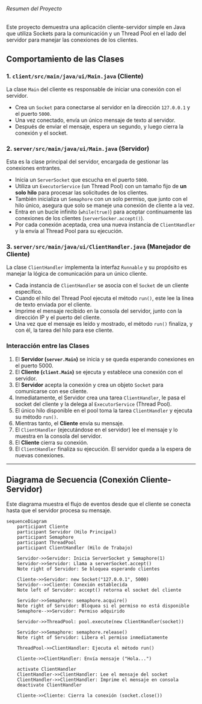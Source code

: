 ###### Resumen del Proyecto

Este proyecto demuestra una aplicación cliente-servidor simple en Java que utiliza Sockets para la comunicación y un Thread Pool en el lado del servidor para manejar las conexiones de los clientes.

## Comportamiento de las Clases

### 1. `client/src/main/java/ui/Main.java` (Cliente)

La clase `Main` del cliente es responsable de iniciar una conexión con el servidor.

- Crea un `Socket` para conectarse al servidor en la dirección `127.0.0.1` y el puerto `5000`.
- Una vez conectado, envía un único mensaje de texto al servidor.
- Después de enviar el mensaje, espera un segundo, y luego cierra la conexión y el socket.

### 2. `server/src/main/java/ui/Main.java` (Servidor)

Esta es la clase principal del servidor, encargada de gestionar las conexiones entrantes.

- Inicia un `ServerSocket` que escucha en el puerto `5000`.
- Utiliza un `ExecutorService` (un Thread Pool) con un tamaño fijo de **un solo hilo** para procesar las solicitudes de los clientes.
- También inicializa un `Semaphore` con un solo permiso, que junto con el hilo único, asegura que solo se maneje una conexión de cliente a la vez.
- Entra en un bucle infinito (`while(true)`) para aceptar continuamente las conexiones de los clientes (`serverSocker.accept()`).
- Por cada conexión aceptada, crea una nueva instancia de `ClientHandler` y la envía al Thread Pool para su ejecución.

### 3. `server/src/main/java/ui/ClientHandler.java` (Manejador de Cliente)

La clase `ClientHandler` implementa la interfaz `Runnable` y su propósito es manejar la lógica de comunicación para un único cliente.

- Cada instancia de `ClientHandler` se asocia con el `Socket` de un cliente específico.
- Cuando el hilo del Thread Pool ejecuta el método `run()`, este lee la línea de texto enviada por el cliente.
- Imprime el mensaje recibido en la consola del servidor, junto con la dirección IP y el puerto del cliente.
- Una vez que el mensaje es leído y mostrado, el método `run()` finaliza, y con él, la tarea del hilo para ese cliente.

### Interacción entre las Clases

1. El **Servidor (`server.Main`)** se inicia y se queda esperando conexiones en el puerto 5000.
2. El **Cliente (`client.Main`)** se ejecuta y establece una conexión con el servidor.
3. El **Servidor** acepta la conexión y crea un objeto `Socket` para comunicarse con ese cliente.
4. Inmediatamente, el Servidor crea una tarea `ClientHandler`, le pasa el socket del cliente y la delega al `ExecutorService` (Thread Pool).
5. El único hilo disponible en el pool toma la tarea `ClientHandler` y ejecuta su método `run()`.
6. Mientras tanto, el **Cliente** envía su mensaje.
7. El `ClientHandler` (ejecutándose en el servidor) lee el mensaje y lo muestra en la consola del servidor.
8. El **Cliente** cierra su conexión.
9. El `ClientHandler` finaliza su ejecución. El servidor queda a la espera de nuevas conexiones.

---

## Diagrama de Secuencia (Conexión Cliente-Servidor)

Este diagrama muestra el flujo de eventos desde que el cliente se conecta hasta que el servidor procesa su mensaje.

```mermaid
sequenceDiagram
    participant Cliente
    participant Servidor (Hilo Principal)
    participant Semaphore
    participant ThreadPool
    participant ClientHandler (Hilo de Trabajo)

    Servidor->>Servidor: Inicia ServerSocket y Semaphore(1)
    Servidor->>Servidor: Llama a serverSocket.accept()
    Note right of Servidor: Se bloquea esperando clientes

    Cliente->>Servidor: new Socket("127.0.0.1", 5000)
    Servidor-->>Cliente: Conexión establecida
    Note left of Servidor: accept() retorna el socket del cliente

    Servidor->>Semaphore: semaphore.acquire()
    Note right of Servidor: Bloquea si el permiso no está disponible
    Semaphore-->>Servidor: Permiso adquirido

    Servidor->>ThreadPool: pool.execute(new ClientHandler(socket))

    Servidor->>Semaphore: semaphore.release()
    Note right of Servidor: Libera el permiso inmediatamente

    ThreadPool->>ClientHandler: Ejecuta el método run()

    Cliente->>ClientHandler: Envía mensaje ("Hola...")

    activate ClientHandler
    ClientHandler->>ClientHandler: Lee el mensaje del socket
    ClientHandler->>ClientHandler: Imprime el mensaje en consola
    deactivate ClientHandler

    Cliente->>Cliente: Cierra la conexión (socket.close())
```
